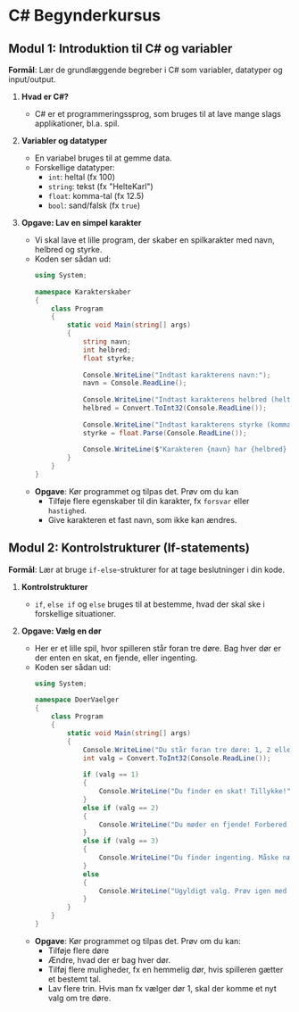 # C# Begynderkursus

## Modul 1: Introduktion til C# og variabler

**Formål**: Lær de grundlæggende begreber i C# som variabler, datatyper og input/output.

1. **Hvad er C#?**
    - C# er et programmeringssprog, som bruges til at lave mange slags applikationer, bl.a. spil.

2. **Variabler og datatyper**
    - En variabel bruges til at gemme data.
    - Forskellige datatyper:
        - `int`: heltal (fx 100)
        - `string`: tekst (fx "HelteKarl")
        - `float`: komma-tal (fx 12.5)
        - `bool`: sand/falsk (fx `true`)

3. **Opgave: Lav en simpel karakter**
    - Vi skal lave et lille program, der skaber en spilkarakter med navn, helbred og styrke.
    - Koden ser sådan ud:
      ```csharp
      using System;
 
      namespace Karakterskaber
      {
          class Program
          {
              static void Main(string[] args)
              {
                  string navn;
                  int helbred;
                  float styrke;
 
                  Console.WriteLine("Indtast karakterens navn:");
                  navn = Console.ReadLine();
 
                  Console.WriteLine("Indtast karakterens helbred (heltal):");
                  helbred = Convert.ToInt32(Console.ReadLine());
 
                  Console.WriteLine("Indtast karakterens styrke (komma-tal):");
                  styrke = float.Parse(Console.ReadLine());
 
                  Console.WriteLine($"Karakteren {navn} har {helbred} helbred og en styrke på {styrke}.");
              }
          }
      }
      ```
    - **Opgave**: Kør programmet og tilpas det. Prøv om du kan
      - Tilføje flere egenskaber til din karakter, fx `forsvar` eller `hastighed`.
      - Give karakteren et fast navn, som ikke kan ændres.

## Modul 2: Kontrolstrukturer (If-statements)

**Formål**: Lær at bruge `if-else`-strukturer for at tage beslutninger i din kode.

1. **Kontrolstrukturer**
    - `if`, `else if` og `else` bruges til at bestemme, hvad der skal ske i forskellige situationer.

2. **Opgave: Vælg en dør**
    - Her er et lille spil, hvor spilleren står foran tre døre. Bag hver dør er der enten en skat, en fjende, eller ingenting.
    - Koden ser sådan ud:
      ```csharp
      using System;
 
      namespace DoerVaelger
      {
          class Program
          {
              static void Main(string[] args)
              {
                  Console.WriteLine("Du står foran tre døre: 1, 2 eller 3. Hvilken dør vil du åbne?");
                  int valg = Convert.ToInt32(Console.ReadLine());
 
                  if (valg == 1)
                  {
                      Console.WriteLine("Du finder en skat! Tillykke!");
                  }
                  else if (valg == 2)
                  {
                      Console.WriteLine("Du møder en fjende! Forbered dig på kamp.");
                  }
                  else if (valg == 3)
                  {
                      Console.WriteLine("Du finder ingenting. Måske næste gang.");
                  }
                  else
                  {
                      Console.WriteLine("Ugyldigt valg. Prøv igen med et tal mellem 1 og 3.");
                  }
              }
          }
      }
      ```
    - **Opgave**: Kør programmet og tilpas det. Prøv om du kan: 
      - Tilføje flere døre 
      - Ændre, hvad der er bag hver dør. 
      - Tilføj flere muligheder, fx en hemmelig dør, hvis spilleren gætter et bestemt tal.
      - Lav flere trin. Hvis man fx vælger dør 1, skal der komme et nyt valg om tre døre.


